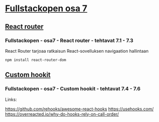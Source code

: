 # [Fullstackopen osa 7](https://fullstackopen.com/osa7/react_router#tehtavat-7-1-7-3)

## [React router](https://fullstackopen.com/osa7/react_router)

### Fullstackopen - osa7 - React router - tehtavat 7.1 - 7.3

React Router tarjoaa ratkaisun React-sovelluksen navigaation hallintaan

```
npm install react-router-dom
```

## [Custom hookit](https://fullstackopen.com/osa7/custom_hookit)

### Fullstackopen - osa7 - Custom hookit - tehtavat 7.4 - 7.6

Links:

https://github.com/rehooks/awesome-react-hooks
https://usehooks.com/
https://overreacted.io/why-do-hooks-rely-on-call-order/

